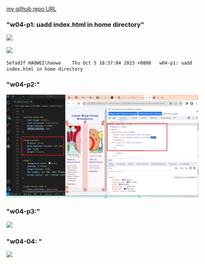 [my github repo URL]('https://github.com/haowei212410061/1121-sweb-demo-212410061')

### "w04-p1: uadd index.html in home directory"
![](w04-p1.png)

![](w04-p1.png)

```
5efad2f HAOWEI\haowe    Thu Oct 5 18:37:04 2023 +0800   w04-p1: uadd index.html in home directory
```

### "w04-p2:"
![](w04-p2.png)

### "w04-p3:"
![](w04-p3.png)

### "w04-04: "
![](w04-p4.png)


